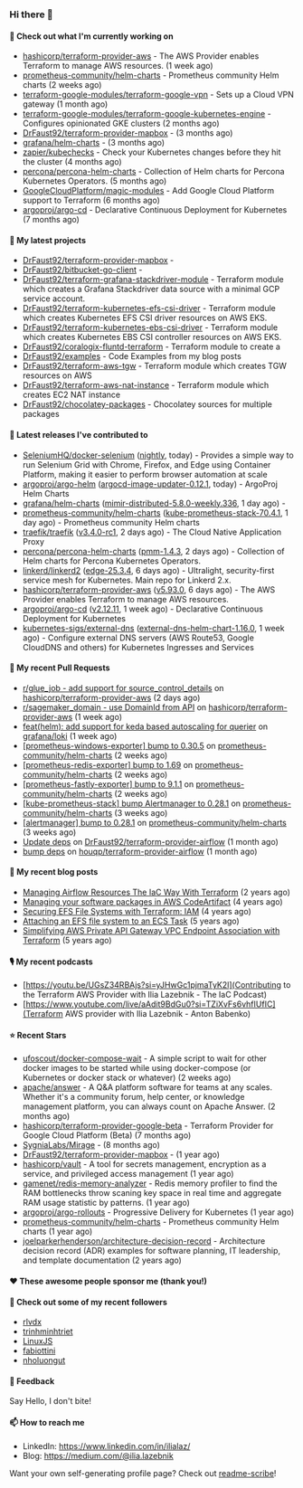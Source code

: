 ### Hi there 👋

#### 👷 Check out what I'm currently working on

- [hashicorp/terraform-provider-aws](https://github.com/hashicorp/terraform-provider-aws) - The AWS Provider enables Terraform to manage AWS resources. (1 week ago)
- [prometheus-community/helm-charts](https://github.com/prometheus-community/helm-charts) - Prometheus community Helm charts (2 weeks ago)
- [terraform-google-modules/terraform-google-vpn](https://github.com/terraform-google-modules/terraform-google-vpn) - Sets up a Cloud VPN gateway (1 month ago)
- [terraform-google-modules/terraform-google-kubernetes-engine](https://github.com/terraform-google-modules/terraform-google-kubernetes-engine) - Configures opinionated GKE clusters (2 months ago)
- [DrFaust92/terraform-provider-mapbox](https://github.com/DrFaust92/terraform-provider-mapbox) -  (3 months ago)
- [grafana/helm-charts](https://github.com/grafana/helm-charts) -  (3 months ago)
- [zapier/kubechecks](https://github.com/zapier/kubechecks) - Check your Kubernetes changes before they hit the cluster (4 months ago)
- [percona/percona-helm-charts](https://github.com/percona/percona-helm-charts) - Collection of Helm charts for Percona Kubernetes Operators. (5 months ago)
- [GoogleCloudPlatform/magic-modules](https://github.com/GoogleCloudPlatform/magic-modules) - Add Google Cloud Platform support to Terraform (6 months ago)
- [argoproj/argo-cd](https://github.com/argoproj/argo-cd) - Declarative Continuous Deployment for Kubernetes (7 months ago)

#### 🌱 My latest projects

- [DrFaust92/terraform-provider-mapbox](https://github.com/DrFaust92/terraform-provider-mapbox) - 
- [DrFaust92/bitbucket-go-client](https://github.com/DrFaust92/bitbucket-go-client) - 
- [DrFaust92/terraform-grafana-stackdriver-module](https://github.com/DrFaust92/terraform-grafana-stackdriver-module) - Terraform module which creates a Grafana Stackdriver data source with a minimal GCP service account.
- [DrFaust92/terraform-kubernetes-efs-csi-driver](https://github.com/DrFaust92/terraform-kubernetes-efs-csi-driver) - Terraform module which creates Kubernetes EFS CSI driver resources on AWS EKS.
- [DrFaust92/terraform-kubernetes-ebs-csi-driver](https://github.com/DrFaust92/terraform-kubernetes-ebs-csi-driver) - Terraform module which creates Kubernetes EBS CSI controller resources on AWS EKS.
- [DrFaust92/coralogix-fluntd-terraform](https://github.com/DrFaust92/coralogix-fluntd-terraform) - Terraform module to create a 
- [DrFaust92/examples](https://github.com/DrFaust92/examples) - Code Examples from my blog posts
- [DrFaust92/terraform-aws-tgw](https://github.com/DrFaust92/terraform-aws-tgw) - Terraform module which creates TGW resources on AWS
- [DrFaust92/terraform-aws-nat-instance](https://github.com/DrFaust92/terraform-aws-nat-instance) - Terraform module which creates EC2 NAT instance
- [DrFaust92/chocolatey-packages](https://github.com/DrFaust92/chocolatey-packages) - Chocolatey sources for multiple packages

#### 🔭 Latest releases I've contributed to

- [SeleniumHQ/docker-selenium](https://github.com/SeleniumHQ/docker-selenium) ([nightly](https://github.com/SeleniumHQ/docker-selenium/releases/tag/nightly), today) - Provides a simple way to run Selenium Grid with Chrome, Firefox, and Edge using Container Platform, making it easier to perform browser automation at scale
- [argoproj/argo-helm](https://github.com/argoproj/argo-helm) ([argocd-image-updater-0.12.1](https://github.com/argoproj/argo-helm/releases/tag/argocd-image-updater-0.12.1), today) - ArgoProj Helm Charts
- [grafana/helm-charts](https://github.com/grafana/helm-charts) ([mimir-distributed-5.8.0-weekly.336](https://github.com/grafana/helm-charts/releases/tag/mimir-distributed-5.8.0-weekly.336), 1 day ago) - 
- [prometheus-community/helm-charts](https://github.com/prometheus-community/helm-charts) ([kube-prometheus-stack-70.4.1](https://github.com/prometheus-community/helm-charts/releases/tag/kube-prometheus-stack-70.4.1), 1 day ago) - Prometheus community Helm charts
- [traefik/traefik](https://github.com/traefik/traefik) ([v3.4.0-rc1](https://github.com/traefik/traefik/releases/tag/v3.4.0-rc1), 2 days ago) - The Cloud Native Application Proxy
- [percona/percona-helm-charts](https://github.com/percona/percona-helm-charts) ([pmm-1.4.3](https://github.com/percona/percona-helm-charts/releases/tag/pmm-1.4.3), 2 days ago) - Collection of Helm charts for Percona Kubernetes Operators.
- [linkerd/linkerd2](https://github.com/linkerd/linkerd2) ([edge-25.3.4](https://github.com/linkerd/linkerd2/releases/tag/edge-25.3.4), 6 days ago) - Ultralight, security-first service mesh for Kubernetes. Main repo for Linkerd 2.x.
- [hashicorp/terraform-provider-aws](https://github.com/hashicorp/terraform-provider-aws) ([v5.93.0](https://github.com/hashicorp/terraform-provider-aws/releases/tag/v5.93.0), 6 days ago) - The AWS Provider enables Terraform to manage AWS resources.
- [argoproj/argo-cd](https://github.com/argoproj/argo-cd) ([v2.12.11](https://github.com/argoproj/argo-cd/releases/tag/v2.12.11), 1 week ago) - Declarative Continuous Deployment for Kubernetes
- [kubernetes-sigs/external-dns](https://github.com/kubernetes-sigs/external-dns) ([external-dns-helm-chart-1.16.0](https://github.com/kubernetes-sigs/external-dns/releases/tag/external-dns-helm-chart-1.16.0), 1 week ago) - Configure external DNS servers (AWS Route53, Google CloudDNS and others) for Kubernetes Ingresses and Services

#### 🔨 My recent Pull Requests

- [r/glue_job - add support for source_control_details](https://github.com/hashicorp/terraform-provider-aws/pull/42046) on [hashicorp/terraform-provider-aws](https://github.com/hashicorp/terraform-provider-aws) (2 days ago)
- [r/sagemaker_domain - use DomainId from API](https://github.com/hashicorp/terraform-provider-aws/pull/41979) on [hashicorp/terraform-provider-aws](https://github.com/hashicorp/terraform-provider-aws) (1 week ago)
- [feat(helm): add support for keda based autoscaling for querier](https://github.com/grafana/loki/pull/16873) on [grafana/loki](https://github.com/grafana/loki) (1 week ago)
- [[prometheus-windows-exporter] bump to 0.30.5](https://github.com/prometheus-community/helm-charts/pull/5422) on [prometheus-community/helm-charts](https://github.com/prometheus-community/helm-charts) (2 weeks ago)
- [[prometheus-redis-exporter] bump to 1.69](https://github.com/prometheus-community/helm-charts/pull/5421) on [prometheus-community/helm-charts](https://github.com/prometheus-community/helm-charts) (2 weeks ago)
- [[prometheus-fastly-exporter] bump to 9.1.1](https://github.com/prometheus-community/helm-charts/pull/5420) on [prometheus-community/helm-charts](https://github.com/prometheus-community/helm-charts) (2 weeks ago)
- [[kube-prometheus-stack] bump Alertmanager to 0.28.1](https://github.com/prometheus-community/helm-charts/pull/5411) on [prometheus-community/helm-charts](https://github.com/prometheus-community/helm-charts) (3 weeks ago)
- [[alertmanager] bump to 0.28.1](https://github.com/prometheus-community/helm-charts/pull/5410) on [prometheus-community/helm-charts](https://github.com/prometheus-community/helm-charts) (3 weeks ago)
- [Update deps](https://github.com/DrFaust92/terraform-provider-airflow/pull/46) on [DrFaust92/terraform-provider-airflow](https://github.com/DrFaust92/terraform-provider-airflow) (1 month ago)
- [bump deps](https://github.com/houqp/terraform-provider-airflow/pull/12) on [houqp/terraform-provider-airflow](https://github.com/houqp/terraform-provider-airflow) (1 month ago)

#### 📜 My recent blog posts

- [Managing Airflow Resources The IaC Way With Terraform](https://engineering.placer.ai/managing-airflow-resources-the-iac-way-with-terraform-ea5b8db573ad?source=rss-cac402f06fa8------2) (2 years ago)
- [Managing your software packages in AWS CodeArtifact](https://medium.com/@ilia.lazebnik/managing-your-software-packages-in-aws-codeartifact-12d00053e243?source=rss-cac402f06fa8------2) (4 years ago)
- [Securing EFS File Systems with Terraform: IAM](https://medium.com/@ilia.lazebnik/securing-efs-file-systems-with-terraform-iam-d2a066c198ab?source=rss-cac402f06fa8------2) (4 years ago)
- [Attaching an EFS file system to an ECS Task](https://medium.com/@ilia.lazebnik/attaching-an-efs-file-system-to-an-ecs-task-7bd15b76a6ef?source=rss-cac402f06fa8------2) (5 years ago)
- [Simplifying AWS Private API Gateway VPC Endpoint Association with Terraform](https://medium.com/@ilia.lazebnik/simplifying-aws-private-api-gateway-vpc-endpoint-association-with-terraform-b379a247afbf?source=rss-cac402f06fa8------2) (5 years ago)

#### 🎙️ My recent podcasts
- [https://youtu.be/UGsZ34RBAjs?si=yJHwGc1pjmaTyK2l](Contributing to the Terraform AWS Provider with Ilia Lazebnik - The IaC Podcast)
- [https://www.youtube.com/live/aAdit9BdGu0?si=TZiXvFs6vhfIUfIC](Terraform AWS provider with Ilia Lazebnik - Anton Babenko)

#### ⭐ Recent Stars

- [ufoscout/docker-compose-wait](https://github.com/ufoscout/docker-compose-wait) - A simple script to wait for other docker images to be started while using docker-compose (or Kubernetes or docker stack or whatever) (2 weeks ago)
- [apache/answer](https://github.com/apache/answer) - A Q&amp;A platform software for teams at any scales. Whether it&#39;s a community forum, help center, or knowledge management platform, you can always count on Apache Answer. (2 months ago)
- [hashicorp/terraform-provider-google-beta](https://github.com/hashicorp/terraform-provider-google-beta) - Terraform Provider for Google Cloud Platform (Beta) (7 months ago)
- [SygniaLabs/Mirage](https://github.com/SygniaLabs/Mirage) -  (8 months ago)
- [DrFaust92/terraform-provider-mapbox](https://github.com/DrFaust92/terraform-provider-mapbox) -  (1 year ago)
- [hashicorp/vault](https://github.com/hashicorp/vault) - A tool for secrets management, encryption as a service, and privileged access management (1 year ago)
- [gamenet/redis-memory-analyzer](https://github.com/gamenet/redis-memory-analyzer) - Redis memory profiler to find the RAM bottlenecks throw scaning key space in real time and aggregate RAM usage statistic by patterns. (1 year ago)
- [argoproj/argo-rollouts](https://github.com/argoproj/argo-rollouts) - Progressive Delivery for Kubernetes (1 year ago)
- [prometheus-community/helm-charts](https://github.com/prometheus-community/helm-charts) - Prometheus community Helm charts (1 year ago)
- [joelparkerhenderson/architecture-decision-record](https://github.com/joelparkerhenderson/architecture-decision-record) - Architecture decision record (ADR) examples for software planning, IT leadership, and template documentation (2 years ago)

#### ❤️ These awesome people sponsor me (thank you!)


#### 👯 Check out some of my recent followers

- [rlvdx](https://github.com/rlvdx)
- [trinhminhtriet](https://github.com/trinhminhtriet)
- [LinuxJS](https://github.com/LinuxJS)
- [fabiottini](https://github.com/fabiottini)
- [nholuongut](https://github.com/nholuongut)

#### 💬 Feedback

Say Hello, I don't bite!

#### 📫 How to reach me

- LinkedIn: https://www.linkedin.com/in/ilialaz/
- Blog: https://medium.com/@ilia.lazebnik

Want your own self-generating profile page? Check out [readme-scribe](https://github.com/muesli/readme-scribe)!


